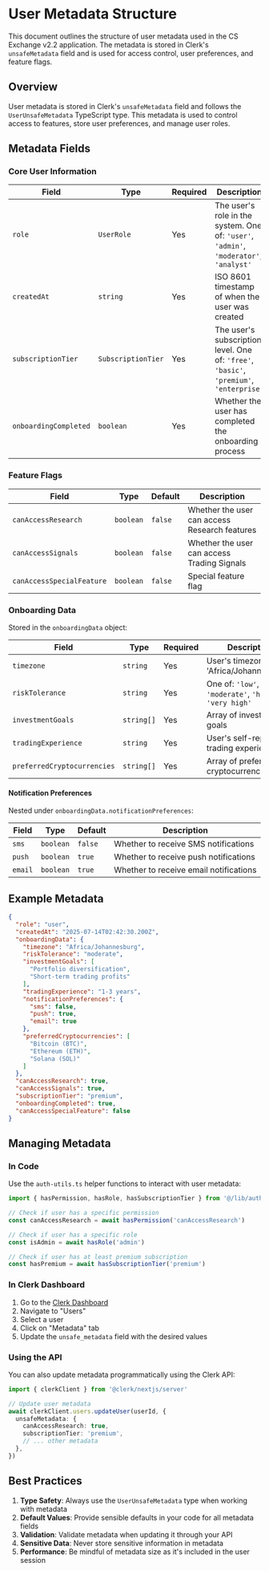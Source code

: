 # User Metadata Structure

This document outlines the structure of user metadata used in the CS Exchange v2.2 application. The metadata is stored in Clerk's `unsafeMetadata` field and is used for access control, user preferences, and feature flags.

## Overview

User metadata is stored in Clerk's `unsafeMetadata` field and follows the `UserUnsafeMetadata` TypeScript type. This metadata is used to control access to features, store user preferences, and manage user roles.

## Metadata Fields

### Core User Information

| Field | Type | Required | Description |
|-------|------|----------|-------------|
| `role` | `UserRole` | Yes | The user's role in the system. One of: `'user'`, `'admin'`, `'moderator'`, `'analyst'` |
| `createdAt` | `string` | Yes | ISO 8601 timestamp of when the user was created |
| `subscriptionTier` | `SubscriptionTier` | Yes | The user's subscription level. One of: `'free'`, `'basic'`, `'premium'`, `'enterprise'` |
| `onboardingCompleted` | `boolean` | Yes | Whether the user has completed the onboarding process |

### Feature Flags

| Field | Type | Default | Description |
|-------|------|---------|-------------|
| `canAccessResearch` | `boolean` | `false` | Whether the user can access Research features |
| `canAccessSignals` | `boolean` | `false` | Whether the user can access Trading Signals |
| `canAccessSpecialFeature` | `boolean` | `false` | Special feature flag |

### Onboarding Data

Stored in the `onboardingData` object:

| Field | Type | Required | Description |
|-------|------|----------|-------------|
| `timezone` | `string` | Yes | User's timezone (e.g., 'Africa/Johannesburg') |
| `riskTolerance` | `string` | Yes | One of: `'low'`, `'moderate'`, `'high'`, `'very high'` |
| `investmentGoals` | `string[]` | Yes | Array of investment goals |
| `tradingExperience` | `string` | Yes | User's self-reported trading experience |
| `preferredCryptocurrencies` | `string[]` | Yes | Array of preferred cryptocurrencies |

#### Notification Preferences

Nested under `onboardingData.notificationPreferences`:

| Field | Type | Default | Description |
|-------|------|---------|-------------|
| `sms` | `boolean` | `false` | Whether to receive SMS notifications |
| `push` | `boolean` | `true` | Whether to receive push notifications |
| `email` | `boolean` | `true` | Whether to receive email notifications |

## Example Metadata

```json
{
  "role": "user",
  "createdAt": "2025-07-14T02:42:30.200Z",
  "onboardingData": {
    "timezone": "Africa/Johannesburg",
    "riskTolerance": "moderate",
    "investmentGoals": [
      "Portfolio diversification",
      "Short-term trading profits"
    ],
    "tradingExperience": "1-3 years",
    "notificationPreferences": {
      "sms": false,
      "push": true,
      "email": true
    },
    "preferredCryptocurrencies": [
      "Bitcoin (BTC)",
      "Ethereum (ETH)",
      "Solana (SOL)"
    ]
  },
  "canAccessResearch": true,
  "canAccessSignals": true,
  "subscriptionTier": "premium",
  "onboardingCompleted": true,
  "canAccessSpecialFeature": false
}
```

## Managing Metadata

### In Code

Use the `auth-utils.ts` helper functions to interact with user metadata:

```typescript
import { hasPermission, hasRole, hasSubscriptionTier } from '@/lib/auth-utils'

// Check if user has a specific permission
const canAccessResearch = await hasPermission('canAccessResearch')

// Check if user has a specific role
const isAdmin = await hasRole('admin')

// Check if user has at least premium subscription
const hasPremium = await hasSubscriptionTier('premium')
```

### In Clerk Dashboard

1. Go to the [Clerk Dashboard](https://dashboard.clerk.com/)
2. Navigate to "Users"
3. Select a user
4. Click on "Metadata" tab
5. Update the `unsafe_metadata` field with the desired values

### Using the API

You can also update metadata programmatically using the Clerk API:

```typescript
import { clerkClient } from '@clerk/nextjs/server'

// Update user metadata
await clerkClient.users.updateUser(userId, {
  unsafeMetadata: {
    canAccessResearch: true,
    subscriptionTier: 'premium',
    // ... other metadata
  },
})
```

## Best Practices

1. **Type Safety**: Always use the `UserUnsafeMetadata` type when working with metadata
2. **Default Values**: Provide sensible defaults in your code for all metadata fields
3. **Validation**: Validate metadata when updating it through your API
4. **Sensitive Data**: Never store sensitive information in metadata
5. **Performance**: Be mindful of metadata size as it's included in the user session
